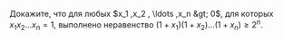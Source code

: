 Докажите, что для любых  $x_1 ,x_2 , \ldots ,x_n  &gt; 0$, для которых  $x_1 x_2 \ldots x_n  = 1$, выполнено неравенство  $(1 + x_1 )(1 + x_2 ) \ldots (1 + x_n ) \geq 2^n$.